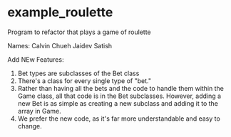 # example_roulette
Program to refactor that plays a game of roulette

Names:
Calvin Chueh
Jaidev Satish


Add NEw Features:
1. Bet types are subclasses of the Bet class
2. There's a class for every single type of "bet."
3. Rather than having all the bets and the code to handle them within the Game class, all that code is in the Bet subclasses. However, adding a new Bet is as simple as creating a new subclass and adding it to the array in Game.
4. We prefer the new code, as it's far more understandable and easy to change.